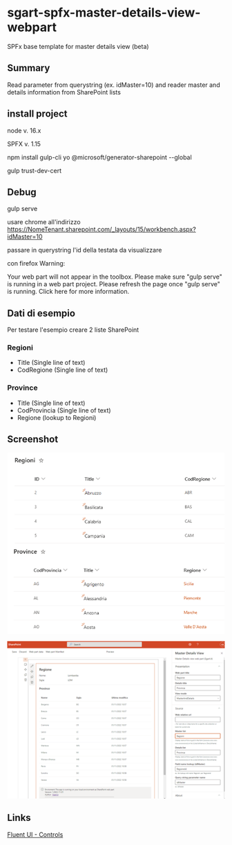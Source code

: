 # sgart-spfx-master-details-view-webpart

SPFx base template for master details view (beta)

## Summary

Read parameter from querystring (ex. idMaster=10) and reader master and details information from SharePoint lists

## install project

node v. 16.x

SPFX v. 1.15

npm install gulp-cli yo @microsoft/generator-sharepoint --global

gulp trust-dev-cert

## Debug

gulp serve

usare chrome all'indirizzo https://NomeTenant.sharepoint.com/_layouts/15/workbench.aspx?idMaster=10

passare in querystring l'id della testata da visualizzare

con firefox Warning:

Your web part will not appear in the toolbox. Please make sure "gulp serve" is running in a web part project. Please refresh the page once "gulp serve" is running.
Click here for more information.

## Dati di esempio

Per testare l'esempio creare 2 liste SharePoint 

### Regioni

- Title (Single line of text)
- CodRegione (Single line of text)

### Province

- Title (Single line of text)
- CodProvincia (Single line of text)
- Regione (lookup to Regioni)

## Screenshot

![Dati di esempio](images/sgart-spfx-md-01.png)

![Screenshot](images/sgart-spfx-md-02.png)

## Links

[Fluent UI - Controls](https://developer.microsoft.com/en-us/fluentui#/controls/web)

